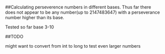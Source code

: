 ##Calculating perseverence numbers in different bases.
Thus far there does not appear to be any number(up to 2147483647) with a perseverance number higher than its base.

Tested so far base 3-10

##TODO 

might want to convert from int to long to test even larger numbers